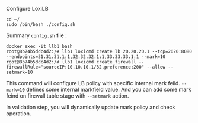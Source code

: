 
Configure LoxiLB

```
cd ~/
sudo /bin/bash ./config.sh
```

Summary `config.sh` file :
```
docker exec -it llb1 bash
root@8b74b5ddc4d2:/# llb1 loxicmd create lb 20.20.20.1 --tcp=2020:8080 --endpoints=31.31.31.1:1,32.32.32.1:1,33.33.33.1:1 --mark=10
root@8b74b5ddc4d2:/# llb1 loxicmd create firewall --firewallRule="sourceIP:10.10.10.1/32,preference:200" --allow --setmark=10
```

This command will configure LB policy with specific internal mark feild. `--mark=10` defines some internal markfield value. And you can add some mark feind on firewall table stage with `--setmark` action.

In validation step, you will dynamically update mark policy and check operation.

